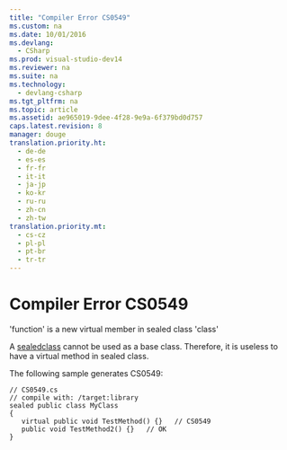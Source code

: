```yaml
---
title: "Compiler Error CS0549"
ms.custom: na
ms.date: 10/01/2016
ms.devlang: 
  - CSharp
ms.prod: visual-studio-dev14
ms.reviewer: na
ms.suite: na
ms.technology: 
  - devlang-csharp
ms.tgt_pltfrm: na
ms.topic: article
ms.assetid: ae965019-9dee-4f28-9e9a-6f379bd0d757
caps.latest.revision: 8
manager: douge
translation.priority.ht: 
  - de-de
  - es-es
  - fr-fr
  - it-it
  - ja-jp
  - ko-kr
  - ru-ru
  - zh-cn
  - zh-tw
translation.priority.mt: 
  - cs-cz
  - pl-pl
  - pt-br
  - tr-tr
---
```

# Compiler Error CS0549
'function' is a new virtual member in sealed class 'class'  
  
 A [sealed](../Topic/sealed%20\(C%23%20Reference\).md)[class](../Topic/class%20\(C%23%20Reference\).md) cannot be used as a base class.  Therefore, it is useless to have a virtual method in sealed class.  
  
 The following sample generates CS0549:  
  
```  
// CS0549.cs  
// compile with: /target:library  
sealed public class MyClass  
{  
   virtual public void TestMethod() {}   // CS0549  
   public void TestMethod2() {}   // OK  
}  
```